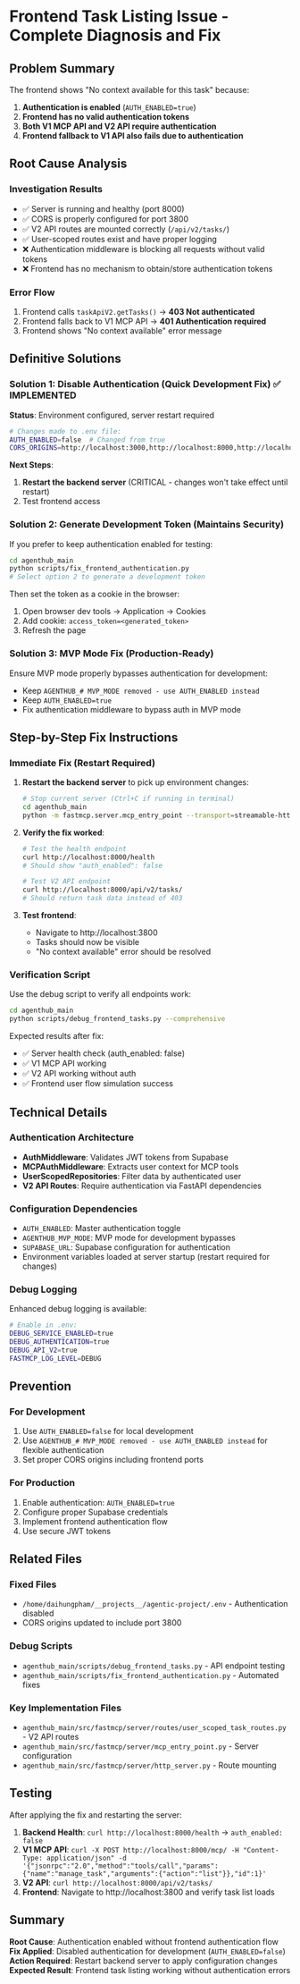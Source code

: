 # Frontend Task Listing Issue - Complete Diagnosis and Fix

## Problem Summary

The frontend shows "No context available for this task" because:

1. **Authentication is enabled** (`AUTH_ENABLED=true`)
2. **Frontend has no valid authentication tokens**
3. **Both V1 MCP API and V2 API require authentication**
4. **Frontend fallback to V1 API also fails due to authentication**

## Root Cause Analysis

### Investigation Results
- ✅ Server is running and healthy (port 8000)
- ✅ CORS is properly configured for port 3800
- ✅ V2 API routes are mounted correctly (`/api/v2/tasks/`)
- ✅ User-scoped routes exist and have proper logging
- ❌ Authentication middleware is blocking all requests without valid tokens
- ❌ Frontend has no mechanism to obtain/store authentication tokens

### Error Flow
1. Frontend calls `taskApiV2.getTasks()` → **403 Not authenticated**
2. Frontend falls back to V1 MCP API → **401 Authentication required**  
3. Frontend shows "No context available" error message

## Definitive Solutions

### Solution 1: Disable Authentication (Quick Development Fix) ✅ IMPLEMENTED

**Status**: Environment configured, server restart required

```bash
# Changes made to .env file:
AUTH_ENABLED=false  # Changed from true
CORS_ORIGINS=http://localhost:3000,http://localhost:8000,http://localhost:5173,http://localhost:3800  # Added 3800
```

**Next Steps**:
1. **Restart the backend server** (CRITICAL - changes won't take effect until restart)
2. Test frontend access

### Solution 2: Generate Development Token (Maintains Security)

If you prefer to keep authentication enabled for testing:

```bash
cd agenthub_main
python scripts/fix_frontend_authentication.py
# Select option 2 to generate a development token
```

Then set the token as a cookie in the browser:
1. Open browser dev tools → Application → Cookies
2. Add cookie: `access_token=<generated_token>`
3. Refresh the page

### Solution 3: MVP Mode Fix (Production-Ready)

Ensure MVP mode properly bypasses authentication for development:
- Keep `AGENTHUB_# MVP_MODE removed - use AUTH_ENABLED instead`
- Keep `AUTH_ENABLED=true`
- Fix authentication middleware to bypass auth in MVP mode

## Step-by-Step Fix Instructions

### Immediate Fix (Restart Required)

1. **Restart the backend server** to pick up environment changes:
   ```bash
   # Stop current server (Ctrl+C if running in terminal)
   cd agenthub_main
   python -m fastmcp.server.mcp_entry_point --transport=streamable-http
   ```

2. **Verify the fix worked**:
   ```bash
   # Test the health endpoint
   curl http://localhost:8000/health
   # Should show "auth_enabled": false
   
   # Test V2 API endpoint
   curl http://localhost:8000/api/v2/tasks/
   # Should return task data instead of 403
   ```

3. **Test frontend**:
   - Navigate to http://localhost:3800
   - Tasks should now be visible
   - "No context available" error should be resolved

### Verification Script

Use the debug script to verify all endpoints work:
```bash
cd agenthub_main
python scripts/debug_frontend_tasks.py --comprehensive
```

Expected results after fix:
- ✅ Server health check (auth_enabled: false)
- ✅ V1 MCP API working
- ✅ V2 API working without auth
- ✅ Frontend user flow simulation success

## Technical Details

### Authentication Architecture
- **AuthMiddleware**: Validates JWT tokens from Supabase
- **MCPAuthMiddleware**: Extracts user context for MCP tools
- **UserScopedRepositories**: Filter data by authenticated user
- **V2 API Routes**: Require authentication via FastAPI dependencies

### Configuration Dependencies
- `AUTH_ENABLED`: Master authentication toggle
- `AGENTHUB_MVP_MODE`: MVP mode for development bypasses
- `SUPABASE_URL`: Supabase configuration for authentication
- Environment variables loaded at server startup (restart required for changes)

### Debug Logging
Enhanced debug logging is available:
```bash
# Enable in .env:
DEBUG_SERVICE_ENABLED=true
DEBUG_AUTHENTICATION=true
DEBUG_API_V2=true
FASTMCP_LOG_LEVEL=DEBUG
```

## Prevention

### For Development
1. Use `AUTH_ENABLED=false` for local development
2. Use `AGENTHUB_# MVP_MODE removed - use AUTH_ENABLED instead` for flexible authentication
3. Set proper CORS origins including frontend ports

### For Production
1. Enable authentication: `AUTH_ENABLED=true`
2. Configure proper Supabase credentials
3. Implement frontend authentication flow
4. Use secure JWT tokens

## Related Files

### Fixed Files
- `/home/daihungpham/__projects__/agentic-project/.env` - Authentication disabled
- CORS origins updated to include port 3800

### Debug Scripts
- `agenthub_main/scripts/debug_frontend_tasks.py` - API endpoint testing
- `agenthub_main/scripts/fix_frontend_authentication.py` - Automated fixes

### Key Implementation Files
- `agenthub_main/src/fastmcp/server/routes/user_scoped_task_routes.py` - V2 API routes
- `agenthub_main/src/fastmcp/server/mcp_entry_point.py` - Server configuration
- `agenthub_main/src/fastmcp/server/http_server.py` - Route mounting

## Testing

After applying the fix and restarting the server:

1. **Backend Health**: `curl http://localhost:8000/health` → `auth_enabled: false`
2. **V1 MCP API**: `curl -X POST http://localhost:8000/mcp/ -H "Content-Type: application/json" -d '{"jsonrpc":"2.0","method":"tools/call","params":{"name":"manage_task","arguments":{"action":"list"}},"id":1}'`
3. **V2 API**: `curl http://localhost:8000/api/v2/tasks/`
4. **Frontend**: Navigate to http://localhost:3800 and verify task list loads

## Summary

**Root Cause**: Authentication enabled without frontend authentication flow
**Fix Applied**: Disabled authentication for development (`AUTH_ENABLED=false`)
**Action Required**: Restart backend server to apply configuration changes
**Expected Result**: Frontend task listing working without authentication errors